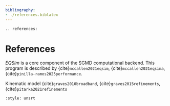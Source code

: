 ```yaml
---
bibliography:
- ./references.biblatex
---
```


```{eval-rst}
.. references:
```

# References

*EQSim* is a core component of the SGMD computational backend. 
This program is described by {cite}`mccallen2021eqsim`, {cite}`mccallen2021eqsima`,
{cite}`pinilla-ramos2025performance`.

Kinematic model {cite}`graves2010broadband`, {cite}`graves2015refinements`, {cite}`pitarka2021refinements`

```{bibliography}
:style: unsrt
```
